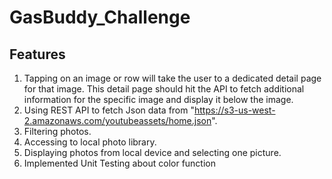# GasBuddy_Challenge
## Features
1. Tapping on an image or row will take the user to a dedicated detail page for that image. This detail page should hit the API to fetch additional information for the specific image and display it below the image.
2. Using REST API to fetch Json data from "https://s3-us-west-2.amazonaws.com/youtubeassets/home.json".
3. Filtering photos.
4. Accessing to local photo library.
5. Displaying photos from local device and selecting one picture.
6. Implemented Unit Testing about color function

